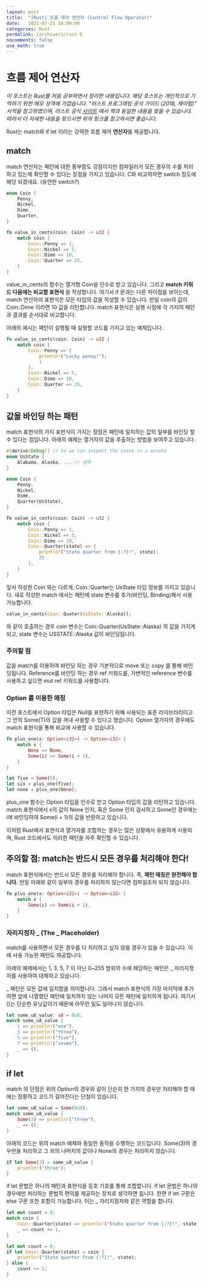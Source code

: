 ```yaml
---
layout: post
title:  "[Rust] 흐름 제어 연산자 (Control Flow Operator)"
date:   2021-07-21 10:00:00
categories: Rust
permalink: /archivers/rust-6
nocomments: false
use_math: true 
---
```


# 흐름 제어 연산자

*이 포스트는 Rust를 처음 공부하면서 정리한 내용입니다. 해당 포스트는 개인적으로 기억하기 위한 메모 성격에 가깝습니다. "러스트 프로그래밍 공식 가이드 (2018, 제이펍)" 서적을 참고하였으며, 러스트 공식 [사이트](https://doc.rust-lang.org/1.30.0/book/2018-edition/foreword.html) 에서 책과 동일한 내용을 찾을 수 있습니다. 따라서 더 자세한 내용을 찾으시면 위의 링크를 참고하시면 좋습니다.*

Rust는 match와 if let 이라는 강력한 흐름 제어 **연산자**를 제공합니다. 


## match

match 연산자는 패턴에 대한 풍부함도 강점이지만 컴파일러가 모든 경우의 수를 처리하고 있는제 확인할 수 있다는 장점을 가지고 있습니다. C와 비교하자면 switch 정도에 해당 되겠네요. (유연한 switch?)

<!--more-->

```rust
enum Coin {
    Penny,
    Nickel,
    Dime,
    Quarter,
}

fn value_in_cents(coin: Coin) -> u32 {
    match coin {
        Coin::Penny => 1,
        Coin::Nickel => 5,
        Coin::Dime => 10,
        Coin::Quarter => 25,
    }
}
```

value_in_cents의 함수는 열거형 Coin을 인수로 받고 있습니다. 그리고 **match 키워드 다음에는 비교할 표현식** 을 작성합니다. 여기서 if 문과는 다른 차이점을 보이는데, match 연산자의 표현식은 모든 타입의 값을 작성할 수 있습니다. 만일 coin의 값이 Coin::Dime 이라면 10 값을 리턴합니다. match 표현식은 실행 시점에 각 가지의 패턴과 결과를 순서대로 비교합니다. 

아래의 예시는 패턴이 실행될 때 실행할 코드를 가지고 있는 예제입니다.

```rust
fn value_in_cents(coin: Coin) -> u32 {
    match coin {
        Coin::Penny => {
            println!("Lucky penny!");
            1
        },
        Coin::Nickel => 5,
        Coin::Dime => 10,
        Coin::Quarter => 25,
    }
}
```

## 값을 바인딩 하는 패턴

match 표현식의 가지 표현식이 가지는 장점은 패턴에 일치하는 값의 일부를 바인딩 할 수 있다는 점입니다. 아래의 예제는 열거자의 값을 추출하는 방법을 보여주고 있습니다.

```rust
#[derive(Debug)] // So we can inspect the state in a minute
enum UsState {
    Alabama, Alaska, ... // 생략
}

enum Coin {
    Penny,
    Nickel,
    Dime,
    Quarter(UsState),
}

fn value_in_cents(coin: Coin) -> u32 {
    match coin {
        Coin::Penny => 1,
        Coin::Nickel => 5,
        Coin::Dime => 10,
        Coin::Quarter(state) => {
            println!("State quarter from {:?}!", state);
            25
        },
    }
}
```

앞서 작성한 Coin 와는 다르게, Coin::Quarter는 UsState 타입 정보를 가지고 있습니다. 새로 작성한 match 에서는 패턴에 state 변수를 추가(바인딩, Binding)해서 사용 가능합니다. 

```rust
value_in_cents(Coin::Quater(UsState::Alaska));
```

와 같이 호출하는 경우 coin 변수는 Coin::Quarter(UsState::Alaska) 의 값을 가지게 되고, state 변수는 USSTATE::Alaska 값이 바인딩됩니다.

### 주의할 점

값을 match를 이용하여 바인딩 하는 경우 기본적으로 move 또는 copy 를 통해 바인딩됩니다. Reference를 바인딩 하는 경우 ref 키워드를, 가변적인 reference 변수를 사용하고 싶으면 mut ref 키워드를 사용합니다.


### Option<T> 를 이용한 매칭

이전 포스트에서 Option<T> 타입은 Null을 표현하기 위해 사용되는 표준 라이브러리이고 그 안의 Some(T)의 값을 꺼내 사용할 수 있다고 했습니다. Option 열거자의 경우에도 match 표현식을 통해 비교에 사용할 수 있습니다.

```rust
fn plus_one(x: Option<i32>) -> Option<i32> {
    match x {
        None => None,
        Some(i) => Some(i + 1),
    }
}

let five = Some(5);
let six = plus_one(five);
let none = plus_one(None);
```

plus_one 함수는 Option<i32> 타입을 인수로 받고 Option<i32> 타입의 값을 리턴하고 있습니다. match 표현식에서 x의 값이 None 인지, 혹은 Some 인지 검사하고 Some인 경우에는 i에 바인딩하여 Some(i + 1)의 값을 반환하고 있습니다. 

이처럼 Rust에서 표현식과 열거자를 조합하는 경우는 많은 상황에서 유용하게 사용되며, Rust 코드에서도 이러한 패턴을 자주 확인할 수 있습니다. 


## 주의할 점: match는 반드시 모든 경우를 처리해야 한다!

match 표현식에서는 반드시 모든 경우를 처리해야 합니다. 즉, **패턴 매칭은 완전해야 합니다.** 만일 아래와 같이 일부의 경우를 처리하지 않는다면 컴파일조차 되지 않습니다.

```rust
fn plus_one(x: Option<i32>) -> Option<i32> {
    match x {
        Some(i) => Some(i + 1),
    }
}
```


### 자리지정자 _ (The _ Placeholder)

match를 사용하면서 모든 경우를 다 처리하고 싶지 않을 경우가 있을 수 있습니다. 이때 사용 가능한 패턴도 제공합니다. 

아래의 예제에서는 1, 3, 5, 7 이 아닌 0~255 범위의 수에 해당하는 패턴은 _ 자리지정자를 사용하여 대체하고 있습니다.

_ 패턴은 모든 값에 일치함을 의미합니다. 그래서 match 표현식의 가장 마지막에 추가하면 앞에 나열했던 패턴에 일치하지 않는 나머지 모든 패턴에 일치하게 됩니다. 여기서 ()는 단순한 유닛값이기 때문에 아무런 일도 일어나지 않습니다. 

```rust
let some_u8_value: u8 = 0u8;
match some_u8_value {
    1 => println!("one"),
    3 => println!("three"),
    5 => println!("five"),
    7 => println!("seven"),
    _ => (),
}
```


## if let 

match 의 단점은 위의 Option의 경우와 같이 단순히 한 가지의 경우만 처리해야 할 때에는 장황하고 코드가 길어진다는 단점이 있습니다. 

```rust
let some_u8_value = Some(0u8);
match some_u8_value {
    Some(3) => println!("three"),
    _ => (),
}
```

아래의 코드는 위의 match 예제와 동일한 동작을 수행하는 코드입니다. Some(3)의 경우만을 처리하고 그 외의 나머지의 값이나 None의 경우는 처리하지 않습니다.

```rust
if let Some(3) = some_u8_value {
    println!("three");
}
```

if let 문법은 하나의 패턴과 표현식을 등호 기호를 통해 조합합니다. if let 문법은 하나의 경우에만 처리하는 문법적 편의를 제공하는 장치로 생각하면 됩니다. 한편 if let 구문은 else 구문 또한 포함이 가능합니다. 이는 _ 자리지정자와 같은 역할을 합니다. 

```rust
let mut count = 0;
match coin {
    Coin::Quarter(state) => println!("State quarter from {:?}!", state),
    _ => count += 1,
}
```

```rust
let mut count = 0;
if let Coin::Quarter(state) = coin {
    println!("State quarter from {:?}!", state);
} else {
    count += 1;
}
```


